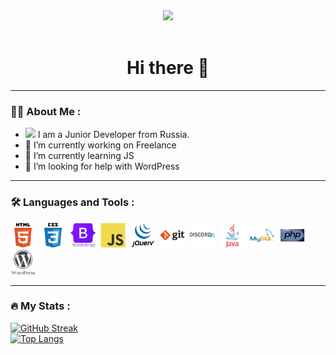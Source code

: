 
<div id="header" align="center">
  <img src="https://media.giphy.com/media/qgQUggAC3Pfv687qPC/giphy.gif" width="250"/>
</div>
<div id="badges" align="center"><img src="https://komarev.com/ghpvc/?username=your-github-viktnnchik&style=flat-square&color=blue" alt=""/> </div>
<h1 align="center">
  Hi there 👋
</h1>

---

### :woman_technologist: About Me :
- <img src="https://media.giphy.com/media/WUlplcMpOCEmTGBtBW/giphy.gif" width="30"> I am a Junior Developer from Russia.
- 🔭 I’m currently working on Freelance
- 🌱 I’m currently learning JS
- 🤔 I’m looking for help with WordPress

---

### :hammer_and_wrench: Languages and Tools :
<div>
  <img src="https://github.com/devicons/devicon/blob/master/icons/html5/html5-original-wordmark.svg"width="40" height="40"/>&nbsp;
  <img src="https://github.com/devicons/devicon/blob/master/icons/css3/css3-original-wordmark.svg"width="40" height="40"/>&nbsp;
  <img src="https://github.com/devicons/devicon/blob/master/icons/bootstrap/bootstrap-original-wordmark.svg"width="40" height="40"/>&nbsp;
  <img src="https://github.com/devicons/devicon/blob/master/icons/javascript/javascript-original.svg"width="40" height="40"/>&nbsp;
  <img src="https://github.com/devicons/devicon/blob/master/icons/jquery/jquery-original-wordmark.svg"width="40" height="40"/>&nbsp;
  <img src="https://github.com/devicons/devicon/blob/master/icons/git/git-original-wordmark.svg"width="40" height="40"/>&nbsp;
  <img src="https://github.com/devicons/devicon/blob/master/icons/discordjs/discordjs-original-wordmark.svg"width="40" height="40"/>&nbsp;
  <img src="https://github.com/devicons/devicon/blob/master/icons/java/java-original-wordmark.svg"width="40" height="40"/>&nbsp;
  <img src="https://github.com/devicons/devicon/blob/master/icons/mysql/mysql-original-wordmark.svg"width="40" height="40"/>&nbsp;
  <img src="https://github.com/devicons/devicon/blob/master/icons/php/php-original.svg"width="40" height="40"/>&nbsp;
  <img src="https://github.com/devicons/devicon/blob/master/icons/wordpress/wordpress-original.svg"width="40" height="40"/>&nbsp;
</div>

---

### :fire: My Stats :
[![GitHub Streak](http://github-readme-streak-stats.herokuapp.com?user=viktnnchik&theme=tokyonight_duo&date_format=%5BY.%5Dn.j)](https://git.io/streak-stats) <br>
[![Top Langs](https://github-readme-stats.vercel.app/api/top-langs/?username=viktnnchik&layout=compact&theme=vision-friendly-dark)](https://github.com/anuraghazra/github-readme-stats)




<!--
**viktnnchik/viktnnchik** is a ✨ _special_ ✨ repository because its `README.md` (this file) appears on your GitHub profile.

Here are some ideas to get you started:

- 🔭 I’m currently working on ...
- 🌱 I’m currently learning ...
- 👯 I’m looking to collaborate on ...
- 🤔 I’m looking for help with ...
- 💬 Ask me about ...
- 📫 How to reach me: ...
- 😄 Pronouns: ...
- ⚡ Fun fact: ...
-->
